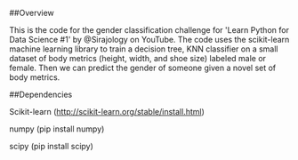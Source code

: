 ##Overview

This is the code for the gender classification challenge for 'Learn Python for Data Science #1' by @Sirajology 
on YouTube. The code uses the scikit-learn machine learning library to train a decision tree, KNN classifier on a small dataset 
of body metrics (height, width, and shoe size) labeled male or female. 
Then we can predict the gender of someone given a novel set of body metrics.

##Dependencies

Scikit-learn (http://scikit-learn.org/stable/install.html)

numpy (pip install numpy)

scipy (pip install scipy)